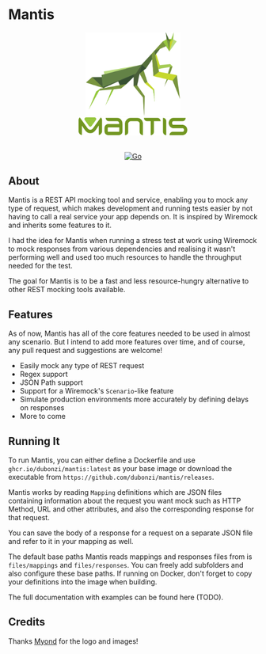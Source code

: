 # Mantis

<div align="center">
  <img src="docs/img/logo.svg" width="190">
  <br/>
  <img src="docs/img/name.svg" width="220">
</div>

<br/> 

 <div align="center">

 [![Go](https://github.com/dubonzi/mantis/actions/workflows/go-test.yml/badge.svg)](https://github.com/dubonzi/mantis/actions/workflows/go-test.yml)

 </div>


## About

Mantis is a REST API mocking tool and service, enabling you to mock any type of request, which makes development and running tests easier by not having to call a real service your app depends on. It is inspired by Wiremock and inherits some features to it.

I had the idea for Mantis when running a stress test at work using Wiremock to mock responses from various dependencies and realising it wasn't performing well and used too much resources to handle the throughput needed for the test.

The goal for Mantis is to be a fast and less resource-hungry alternative to other REST mocking tools available.

## Features

As of now, Mantis has all of the core features needed to be used in almost any scenario. But I intend to add more features over time, and of course, any pull request and suggestions are welcome!

- Easily mock any type of REST request
- Regex support
- JSON Path support
- Support for a Wiremock's `Scenario`-like feature
- Simulate production environments more accurately by defining delays on responses
- More to come

## Running It

To run Mantis, you can either define a Dockerfile and use `ghcr.io/dubonzi/mantis:latest` as your base image or download the executable from `https://github.com/dubonzi/mantis/releases`.

Mantis works by reading `Mapping` definitions which are JSON files containing information about the request you want mock such as HTTP Method, URL and other attributes, and also the corresponding response for that request. 

You can save the body of a response for a request on a separate JSON file and refer to it in your mapping as well.

The default base paths Mantis reads mappings and responses files from is `files/mappings` and `files/responses`. You can freely add subfolders and also configure these base paths. If running on Docker, don't forget to copy your definitions into the image when building.

The full documentation with examples can be found here (TODO).

## Credits

Thanks [Myond](https://instagram.com/bymyond) for the logo and images!